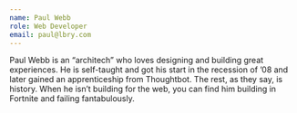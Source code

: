 ```yaml
---
name: Paul Webb
role: Web Developer
email: paul@lbry.com
---
```


Paul Webb is an “architech” who loves designing and building great experiences. He is self-taught and got his start in the recession of ’08 and later gained an apprenticeship from Thoughtbot. The rest, as they say, is history.
When he isn’t building for the web, you can find him building in Fortnite and failing fantabulously.
